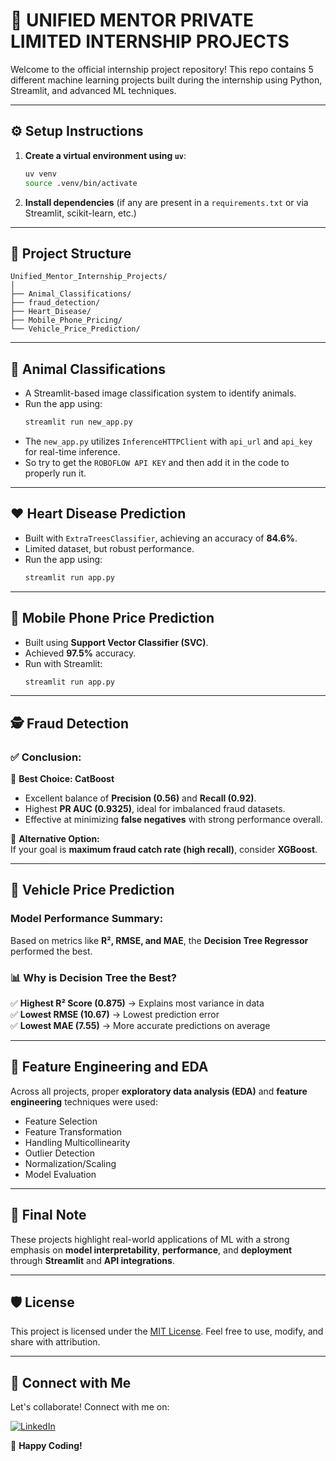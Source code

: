 # 🧠 UNIFIED MENTOR PRIVATE LIMITED INTERNSHIP PROJECTS

Welcome to the official internship project repository! This repo contains 5 different machine learning projects built during the internship using Python, Streamlit, and advanced ML techniques.

---

## ⚙️ Setup Instructions

1. **Create a virtual environment using `uv`**:
   ```bash
   uv venv 
   source .venv/bin/activate
   ```

2. **Install dependencies** (if any are present in a `requirements.txt` or via Streamlit, scikit-learn, etc.)

---

## 📁 Project Structure

```
Unified_Mentor_Internship_Projects/
│
├── Animal_Classifications/
├── fraud_detection/
├── Heart_Disease/
├── Mobile_Phone_Pricing/
└── Vehicle_Price_Prediction/
```

---

## 🐾 Animal Classifications
- A Streamlit-based image classification system to identify animals.
- Run the app using:
  ```bash
  streamlit run new_app.py
  ```
- The `new_app.py` utilizes `InferenceHTTPClient` with `api_url` and `api_key` for real-time inference.
- So try to get the `ROBOFLOW API KEY` and then add it in the code to properly run it.

---

## ❤️ Heart Disease Prediction
- Built with `ExtraTreesClassifier`, achieving an accuracy of **84.6%**.
- Limited dataset, but robust performance.
- Run the app using:
  ```bash
  streamlit run app.py
  ```

---

## 📱 Mobile Phone Price Prediction
- Built using **Support Vector Classifier (SVC)**.
- Achieved **97.5%** accuracy.
- Run with Streamlit:
  ```bash
  streamlit run app.py
  ```

---

## 🕵️ Fraud Detection

### ✅ Conclusion:
📌 **Best Choice: CatBoost**

- Excellent balance of **Precision (0.56)** and **Recall (0.92)**.
- Highest **PR AUC (0.9325)**, ideal for imbalanced fraud datasets.
- Effective at minimizing **false negatives** with strong performance overall.

🔹 **Alternative Option:**  
If your goal is **maximum fraud catch rate (high recall)**, consider **XGBoost**.

---

## 🚗 Vehicle Price Prediction

### Model Performance Summary:

Based on metrics like **R², RMSE, and MAE**, the **Decision Tree Regressor** performed the best.

### 📊 Why is Decision Tree the Best?
✅ **Highest R² Score (0.875)** → Explains most variance in data  
✅ **Lowest RMSE (10.67)** → Lowest prediction error  
✅ **Lowest MAE (7.55)** → More accurate predictions on average

---

## 🔬 Feature Engineering and EDA

Across all projects, proper **exploratory data analysis (EDA)** and **feature engineering** techniques were used:
- Feature Selection
- Feature Transformation
- Handling Multicollinearity
- Outlier Detection
- Normalization/Scaling
- Model Evaluation

---

## 📌 Final Note

These projects highlight real-world applications of ML with a strong emphasis on **model interpretability**, **performance**, and **deployment** through **Streamlit** and **API integrations**.

---
## 🛡️ License

This project is licensed under the [MIT License](LICENSE). Feel free to use, modify, and share with attribution.

---
## 📢 Connect with Me

Let's collaborate! Connect with me on:

[![LinkedIn](https://img.shields.io/badge/LinkedIn-0077B5?style=for-the-badge&logo=linkedin&logoColor=white)](https://www.linkedin.com/in/v-rithul-06b5632b6/)  

🚀 **Happy Coding!**

